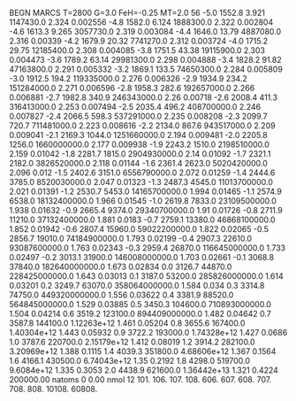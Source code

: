 BEGN
MARCS T=2800 G=3.0 FeH=-0.25 MT=2.0
                  56
-5.0 1552.8 3.921 1147430.0 2.324 0.002556 
-4.8 1582.0 6.124 1888300.0 2.322 0.002804 
-4.6 1613.3 9.265 3057730.0 2.319 0.003084 
-4.4 1646.0 13.79 4887080.0 2.316 0.00339 
-4.2 1679.9 20.32 7741270.0 2.312 0.003724 
-4.0 1715.2 29.75 12185400.0 2.308 0.004085 
-3.8 1751.5 43.38 19115900.0 2.303 0.004473 
-3.6 1789.2 63.14 29981300.0 2.298 0.004888 
-3.4 1828.2 91.82 47163800.0 2.291 0.005332 
-3.2 1869.1 133.5 74650300.0 2.284 0.005809 
-3.0 1912.5 194.2 119335000.0 2.276 0.006326 
-2.9 1934.9 234.2 151284000.0 2.271 0.006596 
-2.8 1958.3 282.6 192657000.0 2.266 0.006881 
-2.7 1982.8 340.9 246343000.0 2.26 0.00718 
-2.6 2008.4 411.3 316413000.0 2.253 0.007494 
-2.5 2035.4 496.2 408700000.0 2.246 0.007827 
-2.4 2066.5 598.3 537291000.0 2.235 0.008208 
-2.3 2099.7 720.7 711481000.0 2.223 0.008616 
-2.2 2134.0 867.6 943517000.0 2.209 0.009041 
-2.1 2169.3 1044.0 1251660000.0 2.194 0.009481 
-2.0 2205.8 1256.0 1660000000.0 2.177 0.009938 
-1.9 2243.2 1510.0 2198510000.0 2.159 0.01042 
-1.8 2281.7 1815.0 2904930000.0 2.14 0.01092 
-1.7 2321.1 2182.0 3826520000.0 2.118 0.01144 
-1.6 2361.4 2623.0 5020420000.0 2.096 0.012 
-1.5 2402.6 3151.0 6556790000.0 2.072 0.01259 
-1.4 2444.6 3785.0 8520030000.0 2.047 0.01323 
-1.3 2487.3 4545.0 11013700000.0 2.021 0.01391 
-1.2 2530.7 5453.0 14165700000.0 1.994 0.01465 
-1.1 2574.9 6538.0 18132400000.0 1.966 0.01545 
-1.0 2619.8 7833.0 23109500000.0 1.938 0.01632 
-0.9 2665.4 9374.0 29340700000.0 1.91 0.01726 
-0.8 2711.9 11210.0 37132400000.0 1.881 0.0183 
-0.7 2759.1 13380.0 46868100000.0 1.852 0.01942 
-0.6 2807.4 15960.0 59022200000.0 1.822 0.02065 
-0.5 2856.7 19010.0 74184900000.0 1.793 0.02199 
-0.4 2907.3 22610.0 93087600000.0 1.763 0.02343 
-0.3 2959.4 26870.0 116645000000.0 1.733 0.02497 
-0.2 3013.1 31900.0 146008000000.0 1.703 0.02661 
-0.1 3068.8 37840.0 182640000000.0 1.673 0.02834 
0.0 3126.7 44870.0 228425000000.0 1.643 0.03013 
0.1 3187.0 53200.0 285826000000.0 1.614 0.03201 
0.2 3249.7 63070.0 358064000000.0 1.584 0.034 
0.3 3314.8 74750.0 449320000000.0 1.556 0.03622 
0.4 3381.9 88520.0 564845000000.0 1.529 0.03885 
0.5 3450.3 104600.0 710893000000.0 1.504 0.04214 
0.6 3519.2 123100.0 894409000000.0 1.482 0.04642 
0.7 3587.8 144100.0 1.12263e+12 1.461 0.05204 
0.8 3655.6 167400.0 1.40304e+12 1.443 0.05932 
0.9 3722.2 193000.0 1.74328e+12 1.427 0.0686 
1.0 3787.6 220700.0 2.15179e+12 1.412 0.08019 
1.2 3914.2 282100.0 3.20969e+12 1.388 0.1115 
1.4 4039.3 351800.0 4.68606e+12 1.367 0.1564 
1.6 4166.1 430500.0 6.74043e+12 1.35 0.2192 
1.8 4298.0 519700.0 9.6084e+12 1.335 0.3053 
2.0 4438.9 621600.0 1.36442e+13 1.321 0.4224 
200000.00
natoms              0      0.00
nmol          12
          101.         106.       107.      108.         606.        607.        608.
          707.         708.       808.    10108.       60808.

